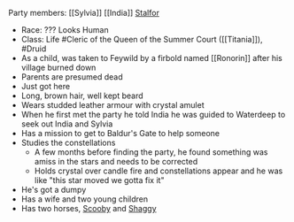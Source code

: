 Party members: [[Sylvia]] [[India]] [Stalfor](PCs/Current/Stalfor.md)

- Race: ??? Looks Human
- Class: Life #Cleric of the Queen of the Summer Court ([[Titania]]), #Druid
- As a child, was taken to Feywild by a firbold named [[Ronorin]] after his village burned down
- Parents are presumed dead
- Just got here
- Long, brown hair, well kept beard
- Wears studded leather armour with crystal amulet
- When he first met the party he told India he was guided to Waterdeep to seek out India and Sylvia
- Has a mission to get to Baldur's Gate to help someone
- Studies the constellations
	- A few months before finding the party, he found something was amiss in the stars and needs to be corrected
	- Holds crystal over candle fire and constellations appear and he was like "this star moved we gotta fix it"
-   He's got a dumpy
- Has a wife and two young children
- Has two horses, [Scooby](NPCs/Living/Scooby.md) and [Shaggy](NPCs/Living/Shaggy.md)